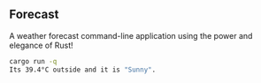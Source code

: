 ## Forecast
A weather forecast command-line application using the power and elegance of Rust!

```bash
cargo run -q
Its 39.4°C outside and it is "Sunny".
```